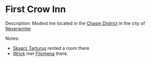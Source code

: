 # First Crow Inn
Description: Modest Inn located in the [Chasm District](<./Chasm District.md>) in the city of [Neverwinter](<./Neverwinter.md>)

Notes:
- [Skaarz Tarturus](<../../../NPC's/Skaarz Tarturus.md>) rented a room there
- [Wrick](<../../../PC's/Wrick.md>) met [Filomena](<../../../NPC's/Filomena.md>) there. 